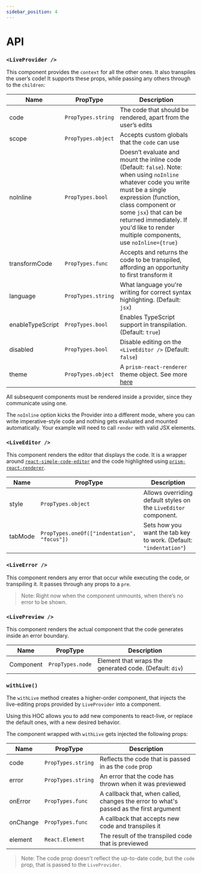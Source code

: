 ```yaml
---
sidebar_position: 4
---
```


# API

### `<LiveProvider />`

This component provides the `context` for all the other ones. It also transpiles the user’s code!
It supports these props, while passing any others through to the `children`:

| Name          | PropType           | Description                                                                                                                                                                                                                                                                                   |
| ------------- | ------------------ | --------------------------------------------------------------------------------------------------------------------------------------------------------------------------------------------------------------------------------------------------------------------------------------------- |
| code          | `PropTypes.string` | The code that should be rendered, apart from the user’s edits                                                                                                                                                                                                                                 |
| scope         | `PropTypes.object` | Accepts custom globals that the `code` can use                                                                                                                                                                                                                                                |
| noInline      | `PropTypes.bool`   | Doesn’t evaluate and mount the inline code (Default: `false`). Note: when using `noInline` whatever code you write must be a single expression (function, class component or some `jsx`) that can be returned immediately. If you'd like to render multiple components, use `noInline={true}` |
| transformCode | `PropTypes.func`   | Accepts and returns the code to be transpiled, affording an opportunity to first transform it                                                                                                                                                                                                 |
| language      | `PropTypes.string` | What language you're writing for correct syntax highlighting. (Default: `jsx`)                                                                                                                                                                                                                |
| enableTypeScript      | `PropTypes.bool` | Enables TypeScript support in transpilation. (Default: `true`)                                                                                                                                                                                                                |
| disabled      | `PropTypes.bool`   | Disable editing on the `<LiveEditor />` (Default: `false`)                                                                                                                                                                                                                                    |
| theme         | `PropTypes.object` | A `prism-react-renderer` theme object. See more [here](https://github.com/FormidableLabs/prism-react-renderer#theming)                                                                                                                                                                        |

All subsequent components must be rendered inside a provider, since they communicate
using one.

The `noInline` option kicks the Provider into a different mode, where you can write imperative-style
code and nothing gets evaluated and mounted automatically. Your example will need to call `render`
with valid JSX elements.

### `<LiveEditor />`

This component renders the editor that displays the code. It is a wrapper around [`react-simple-code-editor`](https://github.com/satya164/react-simple-code-editor) and the code highlighted using [`prism-react-renderer`](https://github.com/FormidableLabs/prism-react-renderer).

| Name    | PropType                                    | Description                                                       |
| ------- | ------------------------------------------- | ----------------------------------------------------------------- |
| style   | `PropTypes.object`                          | Allows overriding default styles on the `LiveEditor` component.   |
| tabMode | `PropTypes.oneOf(["indentation", "focus"])` | Sets how you want the tab key to work. (Default: `"indentation"`) |

### `<LiveError />`

This component renders any error that occur while executing the code, or transpiling it.
It passes through any props to a `pre`.

> Note: Right now when the component unmounts, when there’s no error to be shown.

### `<LivePreview />`

This component renders the actual component that the code generates inside an error boundary.

| Name      | PropType         | Description                                             |
| --------- | ---------------- | ------------------------------------------------------- |
| Component | `PropTypes.node` | Element that wraps the generated code. (Default: `div`) |

### `withLive()`

The `withLive` method creates a higher-order component, that injects the live-editing props provided
by `LiveProvider` into a component.

Using this HOC allows you to add new components to react-live, or replace the default ones, with a new
desired behavior.

The component wrapped with `withLive` gets injected the following props:

| Name     | PropType           | Description                                                                            |
| -------- | ------------------ | -------------------------------------------------------------------------------------- |
| code     | `PropTypes.string` | Reflects the code that is passed in as the `code` prop                                 |
| error    | `PropTypes.string` | An error that the code has thrown when it was previewed                                |
| onError  | `PropTypes.func`   | A callback that, when called, changes the error to what's passed as the first argument |
| onChange | `PropTypes.func`   | A callback that accepts new code and transpiles it                                     |
| element  | `React.Element`    | The result of the transpiled code that is previewed                                    |

> Note: The code prop doesn't reflect the up-to-date code, but the `code` prop, that is passed to the `LiveProvider`.
